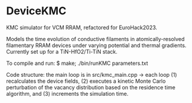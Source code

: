 # DeviceKMC
KMC simulator for VCM RRAM, refactored for EuroHack2023.

Models the time evolution of conductive filaments in atomically-resolved filamentary RRAM devices under varying potential and thermal gradients. Currently set up for a TiN-HfO2/Ti-TiN stack. 

To compile and run: $ make; ./bin/runKMC parameters.txt

Code structure: the main loop is in src/kmc_main.cpp -> each loop (1) recalculates the device fields, (2) executes a kinetic Monte Carlo perturbation of the vacancy distribution based on the residence time algorithm, and (3) increments the simulation time.
